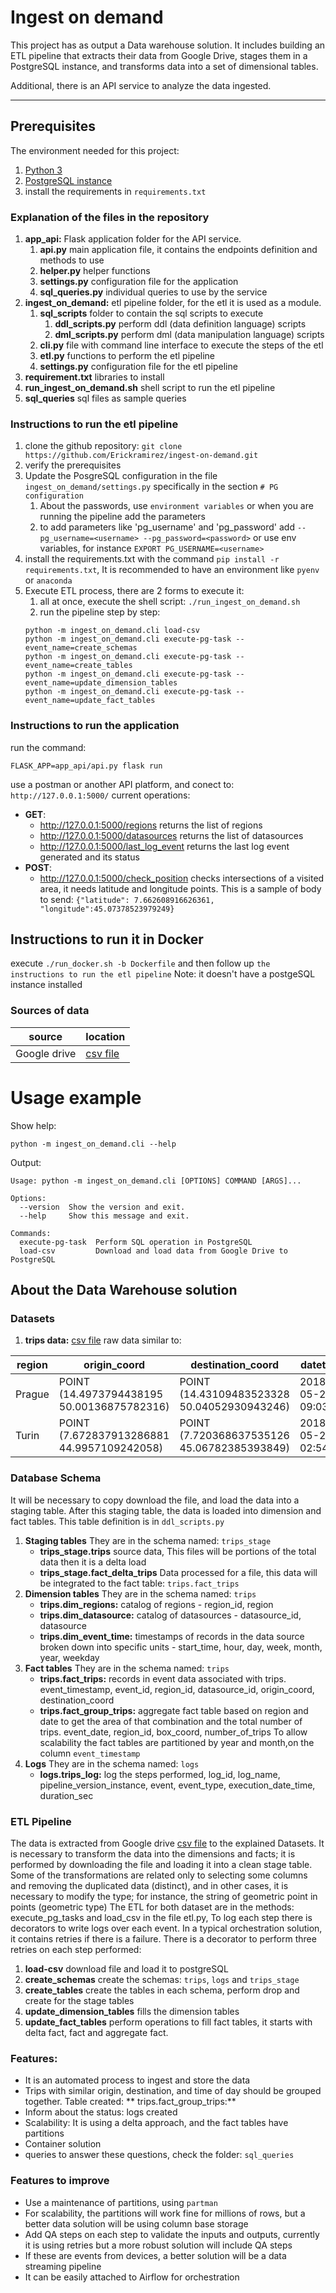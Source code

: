 # Ingest on demand

This project has as output a Data warehouse solution. It includes building an ETL pipeline that extracts their data from
Google Drive, stages them in a PostgreSQL instance, and transforms data into a set of dimensional tables.

Additional, there is an API service to analyze the data ingested.

---

## Prerequisites

The environment needed for this project:

1. [Python 3](https://www.python.org/downloads/)
2. [PostgreSQL instance](https://www.postgresql.org/)
3. install the requirements in `requirements.txt`

### Explanation of the files in the repository

1. **app_api:** Flask application folder for the API service.
    1. **api.py** main application file, it contains the endpoints definition and methods to use
    2. **helper.py** helper functions
    3. **settings.py** configuration file for the application
    4. **sql_queries.py** individual queries to use by the service
2. **ingest_on_demand:** etl pipeline folder, for the etl it is used as a module.
    1. **sql_scripts** folder to contain the sql scripts to execute
        1. **ddl_scripts.py** perform ddl (data definition language) scripts
        2. **dml_scripts.py** perform dml (data manipulation language) scripts
    2. **cli.py** file with command line interface to execute the steps of the etl
    3. **etl.py** functions to perform the etl pipeline
    4. **settings.py** configuration file for the etl pipeline
3. **requirement.txt** libraries to install
4. **run_ingest_on_demand.sh** shell script to run the etl pipeline
5. **sql_queries** sql files as sample queries

### Instructions to run the etl pipeline

1. clone the github repository: `git clone https://github.com/Erickramirez/ingest-on-demand.git`
2. verify the prerequisites
3. Update the PosgreSQL configuration in the file `ingest_on_demand/settings.py` specifically in the
   section `# PG configuration`
    1. About the passwords, use `environment variables` or when you are running the pipeline add the parameters
    2. to add parameters like 'pg_username' and 'pg_password' add `--pg_username=<username> --pg_password=<password>` or
       use env variables, for instance `EXPORT PG_USERNAME=<username>`
4. install the requirements.txt with the command `pip install -r requirements.txt`, It is recommended to have an
   environment like `pyenv` or `anaconda`
5. Execute ETL process, there are 2 forms to execute it:
    1. all at once, execute the shell script: `./run_ingest_on_demand.sh`
    2. run the pipeline step by step:
   ```
   python -m ingest_on_demand.cli load-csv
   python -m ingest_on_demand.cli execute-pg-task --event_name=create_schemas
   python -m ingest_on_demand.cli execute-pg-task --event_name=create_tables
   python -m ingest_on_demand.cli execute-pg-task --event_name=update_dimension_tables
   python -m ingest_on_demand.cli execute-pg-task --event_name=update_fact_tables
   ```

### Instructions to run the application

run the command:

```
FLASK_APP=app_api/api.py flask run
```

use a postman or another API platform, and conect to: `http://127.0.0.1:5000/`
current operations:

- **GET**:
    - http://127.0.0.1:5000/regions returns the list of regions
    - http://127.0.0.1:5000/datasources returns the list of datasources
    - http://127.0.0.1:5000/last_log_event returns the last log event generated and its status
- **POST**:
    - http://127.0.0.1:5000/check_position checks intersections of a visited area, it needs latitude and longitude
      points. This is a sample of body to send: `{"latitude": 7.662608916626361, "longitude":45.07378523979249}`

## Instructions to run it in Docker

execute `./run_docker.sh -b Dockerfile` and then follow up `the instructions to run the etl pipeline` Note: it doesn't
have a postgeSQL instance installed

### Sources of data

source| location                                                                                       | 
--- |------------------------------------------------------------------------------------------------| 
Google drive | [csv file](https://drive.google.com/file/d/14JcOSJAWqKOUNyadVZDPm7FplA7XYhrU/view?usp=sharing) | 

# Usage example

Show help:

```
python -m ingest_on_demand.cli --help
```

Output:

```
Usage: python -m ingest_on_demand.cli [OPTIONS] COMMAND [ARGS]...

Options:
  --version  Show the version and exit.
  --help     Show this message and exit.

Commands:
  execute-pg-task  Perform SQL operation in PostgreSQL 
  load-csv         Download and load data from Google Drive to PostgreSQL

```

## About the Data Warehouse solution

### Datasets

1. **trips data:** [csv file](https://drive.google.com/file/d/14JcOSJAWqKOUNyadVZDPm7FplA7XYhrU/view?usp=sharing)
   raw data similar to:

| region| origin_coord|  destination_coord| datetime|datasource|
|--- |------------------------------------------------------------------------------------------------| ---| ---| ---| 
|Prague| POINT (14.4973794438195 50.00136875782316)|  POINT (14.43109483523328 50.04052930943246)| 2018-05-28 09:03:40|funny_car|
|Turin| POINT (7.672837913286881 44.9957109242058)|  POINT (7.720368637535126 45.06782385393849)| 2018-05-21 02:54:04|baba_car|

### Database Schema

It will be necessary to copy download the file, and load the data into a staging table. After this staging table, the
data is loaded into dimension and fact tables. This table definition is in `ddl_scripts.py`

1. **Staging tables** They are in the schema named: `trips_stage`
    - **trips_stage.trips** source data, This files will be portions of the total data then it is a delta load
    - **trips_stage.fact_delta_trips** Data processed for a file, this data will be integrated to the fact
      table: `trips.fact_trips`
2. **Dimension tables** They are in the schema named: `trips`
    - **trips.dim_regions:** catalog of regions - region_id, region
    - **trips.dim_datasource:** catalog of datasources - datasource_id, datasource
    - **trips.dim_event_time:** timestamps of records in the data source broken down into specific units - start_time,
      hour, day, week, month, year, weekday
3. **Fact tables** They are in the schema named: `trips`
    - **trips.fact_trips:** records in event data associated with trips. event_timestamp, event_id, region_id,
      datasource_id, origin_coord, destination_coord
    - **trips.fact_group_trips:** aggregate fact table based on region and date to get the area of that combination and
      the total number of trips. event_date, region_id, box_coord, number_of_trips To allow scalability the fact tables
      are partitioned by year and month,on the column `event_timestamp`
4. **Logs** They are in the schema named: `logs`
    - **logs.trips_log:** log the steps performed, log_id, log_name, pipeline_version_instance, event, event_type,
      execution_date_time, duration_sec

### ETL Pipeline

The data is extracted from Google
drive [csv file](https://drive.google.com/file/d/14JcOSJAWqKOUNyadVZDPm7FplA7XYhrU/view?usp=sharing) to the 
explained Datasets. It is necessary to transform the data into the dimensions and facts; it is performed by 
downloading the file and loading it into a clean stage table. Some of the transformations are related only to 
selecting some columns and removing the duplicated data (distinct), and in other cases, it is necessary to 
modify the type; for instance, the string of geometric point in points (geometric type) 
The ETL for both dataset are in the methods: execute_pg_tasks and load_csv in the file etl.py, 
To log each step there is decorators to write logs over each event. In a typical orchestration solution, 
it contains retries if there is a failure. There is a decorator to perform three retries on each step performed:

1. **load-csv** download file and load it to postgreSQL
2. **create_schemas** create the schemas: `trips`, `logs` and `trips_stage`
3. **create_tables** create the tables in each schema, perform drop and create for the stage tables
4. **update_dimension_tables** fills the dimension tables
5. **update_fact_tables** perform operations to fill fact tables, it starts with delta fact, fact and aggregate fact.

### Features:

- It is an automated process to ingest and store the data
- Trips with similar origin, destination, and time of day should be grouped together. Table created: **
  trips.fact_group_trips:**
- Inform about the status: logs created
- Scalability: It is using a delta approach, and the fact tables have partitions
- Container solution
- queries to answer these questions, check the folder: `sql_queries`

### Features to improve

- Use a maintenance of partitions, using `partman`
- For scalability, the partitions will work fine for millions of rows, but a better data solution will be using column
  base storage
- Add QA steps on each step to validate the inputs and outputs, currently it is using retries but a more robust solution
  will include QA steps
- If these are events from devices, a better solution will be a data streaming pipeline
- It can be easily attached to Airflow for orchestration




